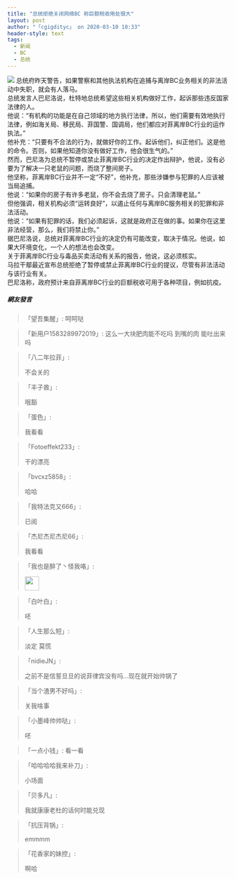 ```yaml
---
title: "总统拒绝关闭网络BC 称巨额税收用处很大"
layout: post
author: "「cgigdityc」 on 2020-03-10 10:33"
header-style: text
tags:
  - 新闻
  - BC
  - 总统
---
```


<img src="http://images.feileyuan.com/images/ueditor/2020031010300000361639.PNG"><input type="hidden" value="菲乐园提供">
总统府昨天警告，如果警察和其他执法机构在追捕与离岸BC业务相关的非法活动中失职，就会有人落马。
<br>
总统发言人巴尼洛说，杜特地总统希望这些相关机构做好工作，起诉那些违反国家法律的人。
<br>
他说：“有机构的功能是在自己领域的地方执行法律，所以，他们需要有效地执行法律，例如海关局、移民局、菲国警、国调局，他们都应对菲离岸BC行业的运作执法。”
<br>
他补充：“只要有不合法的行为，就做好你的工作。起诉他们，纠正他们。这是他的命令。否则，如果他知道你没有做好工作，他会很生气的。”
<br>
然而，巴尼洛为总统不暂停或禁止菲离岸BC行业的决定作出辩护，他说，没有必要为了解决一只老鼠的问题，而烧了整间房子。
<br>
他坚称，菲离岸BC行业并不一定“不好”，他补充，那些涉嫌参与犯罪的人应该被当局追捕。
<br>
他说：“如果你的房子有许多老鼠，你不会去烧了房子。只会清理老鼠。”
<br>
但他强调，相关机构必须“运转良好”，以遏止任何与离岸BC服务相关的犯罪和非法活动。
<br>
他说：“如果有犯罪的话，我们必须起诉，这就是政府正在做的事。如果你在这里非法经营，那么，我们将禁止你。”
<br>
据巴尼洛说，总统对菲离岸BC行业的决定仍有可能改变，取决于情况。他说，如果大环境变化，一个人的想法也会改变。
<br>
关于菲离岸BC行业与毒品买卖活动有关系的报告，他说，这必须核实。
<br>
马拉干鄢最近宣布总统拒绝了暂停或禁止菲离岸BC行业的提议，尽管有非法活动与该行业有关。
<br>
巴尼洛称，政府预计来自菲离岸BC行业的巨额税收可用于各种项目，例如抗疫。
<br>

##### 網友發言 
> 「望吾集醒」:
> 呵呵哒

> 「新用户1583289972019」:
> 这么一大块肥肉能不吃吗 到嘴的肉 能吐出来吗

> 「八二年拉菲」:
> <p>不会关的</p>

> 「丰子酋」:
> <p>哦豁</p>

> 「蛋色」:
> <p>我看看</p>

> 「Fotoeffekt233」:
> <p>干的漂亮</p>

> 「bvcxz5858」:
> <p>哈哈</p>

> 「我特法克又666」:
> <p>已阅</p>

> 「杰尼杰尼杰尼66」:
> <p>我看看</p>

> 「我也是醉了丶怪我咯」:
> <p><img src="http://images.feileyuan.com/images/ueditor/dialogs/emotion/images/default/df_028.gif" width="32" height="32"></p>

> 「白叶白」:
> <p>呸</p>

> 「人生那么短」:
> <p>淡定 莫慌</p>

> 「nidieJN」:
> <p>之前不是信誓旦旦的说菲律宾没有吗...现在就开始帅锅了</p>

> 「当个渣男不好吗」:
> <p>关我啥事</p>

> 「小墨峰帅帅哒」:
> <p>呸</p>

> 「一点小钱」:
> 看一看

> 「哈哈哈哈我来补刀」:
> <p>小场面</p>

> 「贝多凡」:
> <p>我就康康老杜的话何时能兑现</p>

> 「抗压背锅」:
> <p>emmmm</p>

> 「花香家的妹控」:
> <p>啊哈</p>


